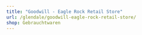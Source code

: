 ```yaml
---
title: "Goodwill - Eagle Rock Retail Store"
url: /glendale/goodwill-eagle-rock-retail-store/
shop: Gebrauchtwaren
---
```

